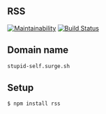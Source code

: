 ## RSS

[![Maintainability](https://api.codeclimate.com/v1/badges/3c8f9b6e21043415b554/maintainability)](https://codeclimate.com/github/morphizm/frontend-project-lvl3/maintainability)
[![Build Status](https://travis-ci.org/morphizm/frontend-project-lvl3.svg?branch=master)](https://travis-ci.org/morphizm/frontend-project-lvl3)

## Domain name
```sh
stupid-self.surge.sh
```

## Setup 

```sh
$ npm install rss
```